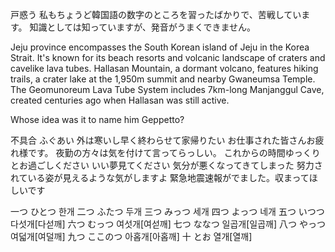 戸惑う
私もちょうど韓国語の数字のところを習ったばかりで、苦戦しています。
知識としては知っていますが、発音がうまくできません。


Jeju province encompasses the South Korean island of Jeju in the Korea Strait. It's known for its beach resorts and volcanic landscape of craters and cavelike lava tubes. Hallasan Mountain, a dormant volcano, features hiking trails, a crater lake at the 1,950m summit and nearby Gwaneumsa Temple. The Geomunoreum Lava Tube System includes 7km-long Manjanggul Cave, created centuries ago when Hallasan was still active.

Whose idea was it to name him Geppetto?


不具合 ふぐあい
外は寒いし早く終わらせて家帰りたい
お仕事された皆さんお疲れ様です。
夜勤の方々は気を付けて言ってらっしい。
これからの時間ゆっくりとお過ごしください
いい夢見てください
気分が悪くなってきてしまった
努力されている姿が見えるような気がしますよ
緊急地震速報がでました。収まってほしいです


一つ ひとつ 한개
二つ ふたつ 두개
三つ みっつ 세개
四つ よっつ 네개
五つ いつつ 다섯개[다섣깨]
六つ むっつ 여섯개[여섣깨]
七つ ななつ 일곱개[일곱깨]
八つ やっつ 여덟개[여덜깨]
九つ ここのつ 아홉개[아홉깨]
十  とお 열개[열깨]